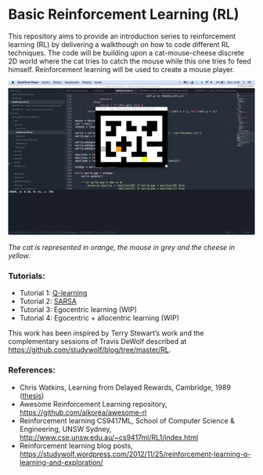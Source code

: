 Basic Reinforcement Learning (RL)
============================

This repository aims to provide an introduction series to reinforcement learning (RL) by delivering a walkthough on how to code different RL techniques. The code will be building upon a cat-mouse-cheese discrete 2D world where the cat tries to catch the mouse while this one tries fo feed himself. Reinforcement learning will be used to create a mouse player.

![](img/rl_qlearning_1.gif)

*The cat is represented in orange, the mouse in grey and the cheese in yellow.*

### Tutorials:
- Tutorial 1: [Q-learning](tutorial1/README.md)
- Tutorial 2: [SARSA](tutorial2/README.md)
- Tutorial 3: Egocentric learning (WIP)
- Tutorial 4: Egocentric + allocentric learning (WIP)

This work has been inspired by Terry Stewart’s work and the complementary sessions of Travis DeWolf described at https://github.com/studywolf/blog/tree/master/RL.

### References:
- Chris Watkins, Learning from Delayed Rewards, Cambridge, 1989 ([thesis](http://www.cs.rhul.ac.uk/home/chrisw/new_thesis.pdf))
- Awesome Reinforcement Learning repository, https://github.com/aikorea/awesome-rl
- Reinforcement learning CS9417ML, School of Computer Science & Engineering, UNSW Sydney, http://www.cse.unsw.edu.au/~cs9417ml/RL1/index.html
- Reinforcement learning blog posts, https://studywolf.wordpress.com/2012/11/25/reinforcement-learning-q-learning-and-exploration/
